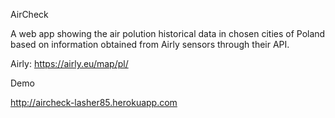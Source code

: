 AirCheck

A web app showing the air polution historical data in chosen cities of Poland based on information obtained from Airly sensors through their API.

Airly: https://airly.eu/map/pl/

Demo

http://aircheck-lasher85.herokuapp.com
